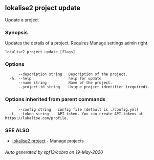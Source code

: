 ## lokalise2 project update

Update a project

### Synopsis

Updates the details of a project. Requires Manage settings admin right.

```
lokalise2 project update [flags]
```

### Options

```
      --description string   Description of the project.
  -h, --help                 help for update
      --name string          Name of the project.
      --project-id string    Unique project identifier (required).
```

### Options inherited from parent commands

```
      --config string   config file (default is ./config.yml)
  -t, --token string    API token. You can create API tokens at https://lokalise.com/profile.
```

### SEE ALSO

* [lokalise2 project](lokalise2_project.md)	 - Manage projects

###### Auto generated by spf13/cobra on 19-May-2020
